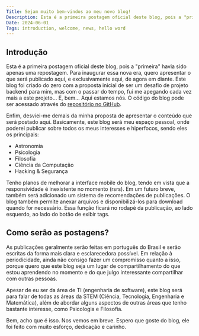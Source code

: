 ```yaml
---
Title: Sejam muito bem-vindos ao meu novo blog!
Description: Esta é a primeira postagem oficial deste blog, pois a "primeira" havia sido apenas uma repostagem. Para inaugurar essa nova era, quero apresentar o que será publicado aqui, e exclusivamente aqui, de agora em diante.
Date: 2024-06-01
Tags: introduction, welcome, news, hello word
---
```

## Introdução

Esta é a primeira postagem oficial deste blog, pois a "primeira" havia sido apenas uma repostagem. Para inaugurar essa nova era, quero apresentar o que será publicado aqui, e exclusivamente aqui, de agora em diante. Este blog foi criado do zero com a proposta inicial de ser um desafio de projeto backend para mim, mas com o passar do tempo, fui me apegando cada vez mais a este projeto... E, bem... Aqui estamos nós. O código do blog pode ser acessado através do [repositório no GitHub](https://github.com/kremilly/Raven).

Enfim, desviei-me demais da minha proposta de apresentar o conteúdo que será postado aqui. Basicamente, este blog será meu espaço pessoal, onde poderei publicar sobre todos os meus interesses e hiperfocos, sendo eles os principais:

* Astronomia
* Psicologia
* Filosofia
* Ciência da Computação
* Hacking & Segurança

Tenho planos de melhorar a interface mobile do blog, tendo em vista que a responsividade é inexistente no momento (rsrs). Em um futuro breve, também será adicionado um sistema de recomendações de publicações. O blog também permite anexar arquivos e disponibilizá-los para download quando for necessário. Essa função ficará no rodapé da publicação, ao lado esquerdo, ao lado do botão de exibir tags.

## Como serão as postagens?

As publicações geralmente serão feitas em português do Brasil e serão escritas da forma mais clara e esclarecedora possível. Em relação à periodicidade, ainda não consigo fazer um compromisso quanto a isso, porque quero que este blog seja um lugar de compartilhamento do que estou aprendendo no momento e do que julgo interessante compartilhar com outras pessoas.

Apesar de eu ser da área de TI (engenharia de software), este blog será para falar de todas as áreas da STEM (Ciência, Tecnologia, Engenharia e Matemática), além de abordar alguns aspectos de outras áreas que tenho bastante interesse, como Psicologia e Filosofia.

Bem, acho que é isso. Nos vemos em breve. Espero que goste do blog, ele foi feito com muito esforço, dedicação e carinho.
